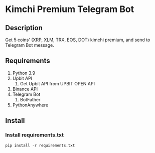 # Kimchi Premium Telegram Bot

## Description
Get 5 coins' (XRP, XLM, TRX, EOS, DOT) kimchi premium, and send to Telegram Bot message.

## Requirements

1. Python 3.9
2. Upbit API
   1. Get Upbit API  from UPBIT OPEN API
3. Binance API
4. Telegram Bot
   1. BotFather
5. PythonAnywhere

## Install

### Install requirements.txt

```python
pip install -r requirements.txt
```

